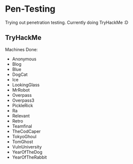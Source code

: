 # Pen-Testing
Trying out penetration testing. Currently doing TryHackMe :D

## TryHackMe
Machines Done:

- Anonymous
- Blog
- Blue
- DogCat
- Ice
- LookingGlass
- MrRobot
- Overpass
- Overpass3
- PickleRick
- Ra
- Relevant
- Retro
- Teamfinal
- TheCodCaper
- TokyoGhoul
- TomGhost
- VulnUniversity
- YearOfTheDog
- YearOfTheRabbit
